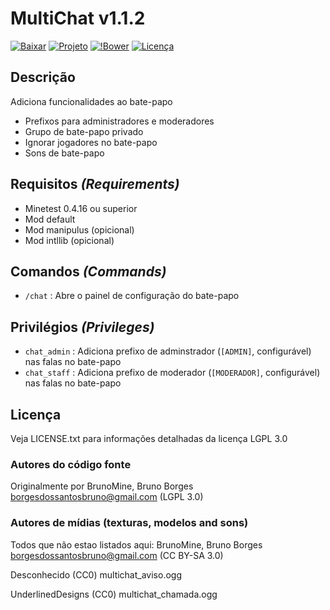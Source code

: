 # MultiChat v1.1.2

[![Baixar](https://img.shields.io/badge/Baixar-v1.1.2-green.svg)](https://github.com/BrunoMine/multichat/archive/v1.1.2.zip)
[![Projeto](https://img.shields.io/badge/Git-Projeto-green.svg)](https://github.com/BrunoMine/multichat)
[![!Bower](https://img.shields.io/badge/Bower-Projeto-green.svg)](https://minetest-bower.herokuapp.com/mods/multichat)
[![Licença](https://img.shields.io/badge/Licença-LGPL_v3.0-blue.svg)](https://github.com/BrunoMine/multichat/blob/master/LICENSE)

## Descrição
Adiciona funcionalidades ao bate-papo
* Prefixos para administradores e moderadores
* Grupo de bate-papo privado
* Ignorar jogadores no bate-papo
* Sons de bate-papo

## Requisitos _(Requirements)_

* Minetest 0.4.16 ou superior
* Mod default
* Mod manipulus (opicional)
* Mod intllib (opicional)

## Comandos _(Commands)_

* `/chat` : Abre o painel de configuração do bate-papo

## Privilégios _(Privileges)_

* `chat_admin` : Adiciona prefixo de adminstrador (`[ADMIN]`, configurável) nas falas no bate-papo 
* `chat_staff` : Adiciona prefixo de moderador (`[MODERADOR]`, configurável) nas falas no bate-papo 

## Licença
Veja LICENSE.txt para informações detalhadas da licença LGPL 3.0

### Autores do código fonte
Originalmente por BrunoMine, Bruno Borges <borgesdossantosbruno@gmail.com> (LGPL 3.0)

### Autores de mídias (texturas, modelos and sons)
Todos que não estao listados aqui:
BrunoMine, Bruno Borges <borgesdossantosbruno@gmail.com> (CC BY-SA 3.0)

Desconhecido (CC0)
	multichat_aviso.ogg

UnderlinedDesigns (CC0)
	multichat_chamada.ogg
 


